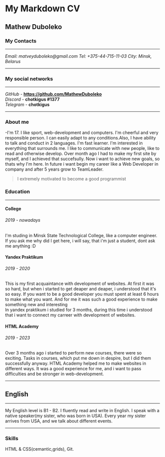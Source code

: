 # My Markdown CV

## Mathew Duboleko

### My Contacts

---

_Email: matveyduboleko@gmail.com_
_Tel: +375-44-715-11-03_
_City: Minsk, Belarus_

---

### My social networks

---

_GitHub_ - **https://github.com/MathewDuboleko**
<br>_Discord_ - **chotkigus #1377**
<br>_Telegram_ - **chotkigus**

---

### About me

-I'm 17. I like sport, web-development and computers.
I'm cheerful and very responsible person. I can easily adapt to any conditions.Also, I have ability to talk and conduct in 2 languages.
I'm fast learner. I'm interested in everything that surrounds me. I like to communicate with new people,
like to read and otherwise develop.
Over month ago I had to make my first site by myself, and I achieved that succefsully. Now i want
to achieve new goals, so thats why I'm here. In future i want begin my career like a Web Developer in company and after 5 years grow to TeamLeader.

> I extremely motivated to become a good programmist

### Education
---

#### College

###### 2019 - nowadays

I'm studing in Minsk State Technological College, like a computer engineer.
<br/>If you ask me why did I get here, i will say, that i'm just a student, dont ask me anything :D

#### Yandex Praktikum

###### 2019 - 2020

This is my first acquaintance with development of websites. At first it was so hard, but when i started
to get deaper and deaper, i understood that it's so easy. If you want to be a good developer you must spent at least
6 hours to make what you want. And for me it was such a good experience to make something new and interesting
<br>
In yandex praktikum i studied for 3 months, during this time i understood that i want to connect my carreer with
development of websites.


#### HTML Academy

###### 2019 - 2023

Over 3 months ago i started to perform new courses, there were so exciting.
Tasks in courses, whiсh put me down in despire, but I did them successfully anyway.
HTML Academy helped me to make websites in different ways.
It was a good experience for me, and i want to pass difficulties and be stronger in web-development.

---

## English

---

My English level is B1 - B2.
I fluently read and write in English. I speak with a native speaker(my sister, who was born in USA).
Every year my sister arrives from USA, and we talk about different events.

---

### Skills

HTML & CSS(cemantic,grids), Git.
